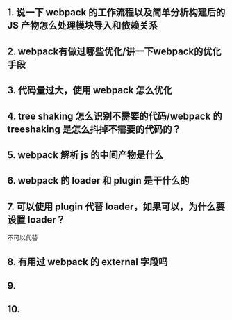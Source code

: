 ## 1. 说一下 webpack 的工作流程以及简单分析构建后的 JS 产物怎么处理模块导入和依赖关系


## 2. webpack有做过哪些优化/讲一下webpack的优化手段

## 3. 代码量过大，使用 webpack 怎么优化


## 4. tree shaking 怎么识别不需要的代码/webpack 的 treeshaking 是怎么抖掉不需要的代码的？

## 5. webpack 解析 js 的中间产物是什么

## 6. webpack 的 loader 和 plugin 是干什么的
## 7. 可以使用 plugin 代替 loader，如果可以，为什么要设置 loader？
不可以代替

## 8. 有用过 webpack 的 external 字段吗
## 9. 
## 10. 